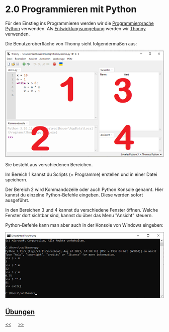 # 2.0 Programmieren mit Python

Für den Einstieg ins Programmieren werden wir die 
[Programmierprache](https://de.wikipedia.org/wiki/Programmiersprache) 
[Python](https://de.wikipedia.org/wiki/Python_(Programmiersprache)) verwenden.
Als [Entwicklungsumgebung](https://de.wikipedia.org/wiki/Integrierte_Entwicklungsumgebung) 
werden wir [Thonny](https://thonny.org/) verwenden.

Die Benutzeroberfläche von Thonny sieht folgendermaßen aus:

![Thonny.png](../img/2.0/Thonny.png)

Sie besteht aus verschiedenen Bereichen.

Im Bereich 1 kannst du Scripts (= Programme) erstellen und in einer Datei speichern.

Der Bereich 2 wird Kommandozeile oder auch Python Konsole genannt. 
Hier kannst du einzelne Python-Befehle
eingeben. Diese werden sofort ausgeführt.

In den Bereichen 3 und 4 kannst du verschiedene Fenster öffnen. 
Welche Fenster dort sichtbar sind, kannst du über 
das Menu "Ansicht" steuern.

Python-Befehle kann man aber auch in der Konsole von Windows eingeben:

![PythonInCmd.png](../img/2.0/PythonInCmd.png)


## [Übungen](../uebungen/UE_2.0_ProgrammierenMitPython.md)



[<<](1.0_ComputerGrundkenntnisse.md) &emsp; [>>](2.1_PythonAlsTaschenrechner.md)